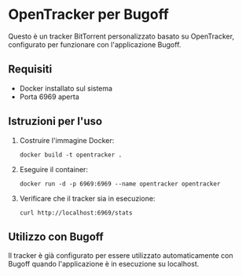 # OpenTracker per Bugoff

Questo è un tracker BitTorrent personalizzato basato su OpenTracker, configurato per funzionare con l'applicazione Bugoff.

## Requisiti

- Docker installato sul sistema
- Porta 6969 aperta

## Istruzioni per l'uso

1. Costruire l'immagine Docker:
   ```
   docker build -t opentracker .
   ```

2. Eseguire il container:
   ```
   docker run -d -p 6969:6969 --name opentracker opentracker
   ```

3. Verificare che il tracker sia in esecuzione:
   ```
   curl http://localhost:6969/stats
   ```

## Utilizzo con Bugoff

Il tracker è già configurato per essere utilizzato automaticamente con Bugoff quando l'applicazione è in esecuzione su localhost. 